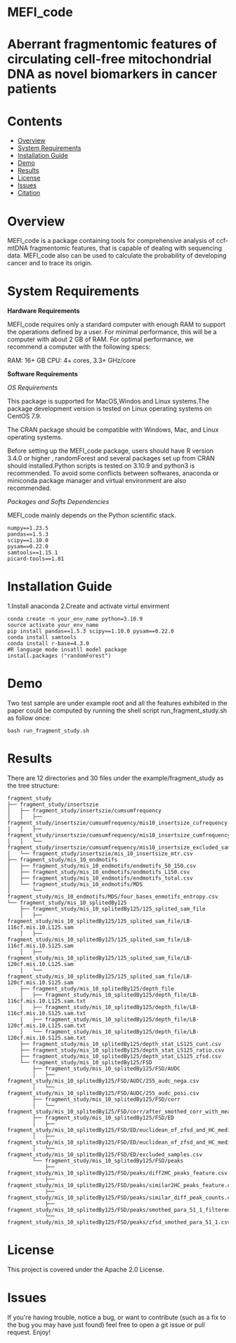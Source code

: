 # MEFI_code
# Aberrant fragmentomic features of circulating cell-free mitochondrial DNA as novel biomarkers in cancer patients
# Contents
  - [Overview](#overview)
  - [System Requirements](#system-requirements)
  - [Installation Guide](#installation-guide)
  - [Demo](#demo)
  - [Results](#results)
  - [License](#license)
  - [Issues](#issues)
  - [Citation](#citation)

# Overview

MEFI_code is a package containing tools for comprehensive analysis of ccf-mtDNA fragmentomic features, that is capable of dealing with sequencing data. MEFI_code also can be used to calculate the probability of developing cancer and to trace its origin.

# System Requirements

**Hardware Requirements**

MEFI_code requires only a standard computer with enough RAM to support the operations defined by a user. For minimal performance, this will be a computer with about 2 GB of RAM. For optimal performance, we recommend a computer with the following specs:

RAM: 16+ GB
CPU: 4+ cores, 3.3+ GHz/core

**Software Requirements**

*OS Requirements*

This package is supported for MacOS,Windos and Linux systems.The package development version is tested on Linux operating systems on CentOS 7.9.

The CRAN package should be compatible with Windows, Mac, and Linux operating systems.

Before setting up the MEFI_code package, users should have R version 3.4.0 or higher , randomForest and several packages set up from CRAN should installed.Python scripts is tested on 3.10.9 and python3 is recommended. To avoid some conflicts between softwares, anaconda or miniconda package manager and virtual environment are also recommended.

*Packages and Softs Dependencies*

MEFI_code mainly depends on the Python scientific stack.
```
numpy==1.23.5
pandas==1.5.3
scipy==1.10.0
pysam==0.22.0
samtools==1.15.1
picard-tools==1.81
```

# Installation Guide

1.Install anaconda
2.Create and activate virtul envirment
```
conda create -n your_env_name python=3.10.9
source activate your_env_name
pip install pandas==1.5.3 scipy==1.10.0 pysam==0.22.0
conda install samtools
conda install r-base=4.3.0
#R language mode insatll model package
install.packages ("randomForest")
```

# Demo
Two test sample are under example root and all the features exhibited in the paper could be computed by running the shell script run_fragment_study.sh as follow once:
```
bash run_fragment_study.sh
```

# Results

There are 12 directories and 30 files under the example/fragment_study as the tree structure:
```
fragment_study
├── fragment_study/insertszie
│   ├── fragment_study/insertszie/cumsumfrequency
│   │   ├── fragment_study/insertszie/cumsumfrequency/mis10_insertsize_cufrequency.csv
│   │   ├── fragment_study/insertszie/cumsumfrequency/mis10_insertsize_cumfrequency50%_insertsize.csv
│   │   └── fragment_study/insertszie/cumsumfrequency/mis10_insertsize_excluded_sample.csv
│   └── fragment_study/insertszie/mis_10_insertsize_mtr.csv
├── fragment_study/mis_10_endmotifs
│   ├── fragment_study/mis_10_endmotifs/endmotifs_50_150.csv
│   ├── fragment_study/mis_10_endmotifs/endmotifs_L150.csv
│   ├── fragment_study/mis_10_endmotifs/endmotifs_total.csv
│   └── fragment_study/mis_10_endmotifs/MDS
│       └── fragment_study/mis_10_endmotifs/MDS/four_bases_enmotifs_entropy.csv
└── fragment_study/mis_10_splitedBy125
    ├── fragment_study/mis_10_splitedBy125/125_splited_sam_file
    │   ├── fragment_study/mis_10_splitedBy125/125_splited_sam_file/LB-116cf.mis.10.L125.sam
    │   ├── fragment_study/mis_10_splitedBy125/125_splited_sam_file/LB-116cf.mis.10.S125.sam
    │   ├── fragment_study/mis_10_splitedBy125/125_splited_sam_file/LB-120cf.mis.10.L125.sam
    │   └── fragment_study/mis_10_splitedBy125/125_splited_sam_file/LB-120cf.mis.10.S125.sam
    ├── fragment_study/mis_10_splitedBy125/depth_file
    │   ├── fragment_study/mis_10_splitedBy125/depth_file/LB-116cf.mis.10.L125.sam.txt
    │   ├── fragment_study/mis_10_splitedBy125/depth_file/LB-116cf.mis.10.S125.sam.txt
    │   ├── fragment_study/mis_10_splitedBy125/depth_file/LB-120cf.mis.10.L125.sam.txt
    │   └── fragment_study/mis_10_splitedBy125/depth_file/LB-120cf.mis.10.S125.sam.txt
    ├── fragment_study/mis_10_splitedBy125/depth_stat_LS125_cunt.csv
    ├── fragment_study/mis_10_splitedBy125/depth_stat_LS125_ratio.csv
    ├── fragment_study/mis_10_splitedBy125/depth_stat_LS125_zfsd.csv
    └── fragment_study/mis_10_splitedBy125/FSD
        ├── fragment_study/mis_10_splitedBy125/FSD/AUDC
        │   ├── fragment_study/mis_10_splitedBy125/FSD/AUDC/255_audc_nega.csv
        │   └── fragment_study/mis_10_splitedBy125/FSD/AUDC/255_audc_posi.csv
        ├── fragment_study/mis_10_splitedBy125/FSD/corr
        │   └── fragment_study/mis_10_splitedBy125/FSD/corr/after_smothed_corr_with_mean_of_baseline.csv
        ├── fragment_study/mis_10_splitedBy125/FSD/ED
        │   ├── fragment_study/mis_10_splitedBy125/FSD/ED/euclidean_of_zfsd_and_HC_median.csv
        │   ├── fragment_study/mis_10_splitedBy125/FSD/ED/euclidean_of_zfsd_and_HC_median_in_255.csv
        │   └── fragment_study/mis_10_splitedBy125/FSD/ED/excluded_samples.csv
        └── fragment_study/mis_10_splitedBy125/FSD/peaks
            ├── fragment_study/mis_10_splitedBy125/FSD/peaks/diff2HC_peaks_feature.csv
            ├── fragment_study/mis_10_splitedBy125/FSD/peaks/similar2HC_peaks_feature.csv
            ├── fragment_study/mis_10_splitedBy125/FSD/peaks/similar_diff_peak_counts.csv
            ├── fragment_study/mis_10_splitedBy125/FSD/peaks/smothed_para_51_1_filteredBywidth_5_peaks_feature.csv
            └── fragment_study/mis_10_splitedBy125/FSD/peaks/zfsd_smothed_para_51_1.csv
```


# License

This project is covered under the Apache 2.0 License.

# Issues

If you're having trouble, notice a bug, or want to contribute (such as a fix to the bug you may have just found) feel free to open a git issue or pull request. Enjoy!









